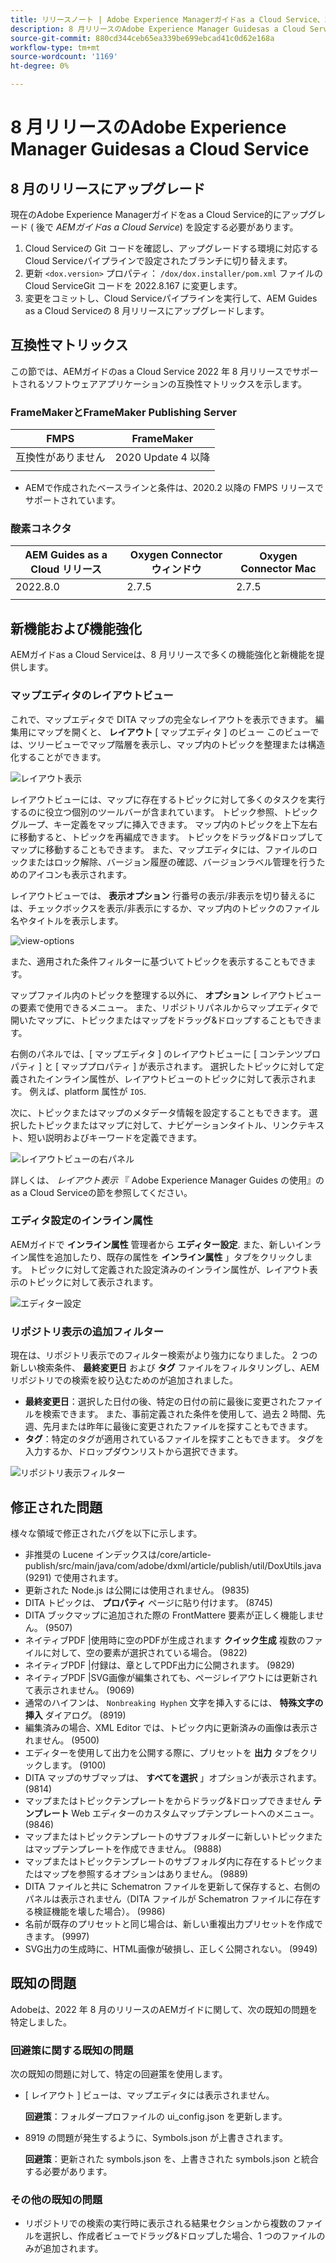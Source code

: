 ```yaml
---
title: リリースノート | Adobe Experience Managerガイドas a Cloud Service、2022 年 8 月リリース
description: 8 月リリースのAdobe Experience Manager Guidesas a Cloud Service
source-git-commit: 880cd344ceb65ea339be699ebcad41c0d62e168a
workflow-type: tm+mt
source-wordcount: '1169'
ht-degree: 0%

---
```


# 8 月リリースのAdobe Experience Manager Guidesas a Cloud Service

## 8 月のリリースにアップグレード

現在のAdobe Experience Managerガイドをas a Cloud Service的にアップグレード ( 後で *AEMガイドas a Cloud Service*) を設定する必要があります。
1. Cloud Serviceの Git コードを確認し、アップグレードする環境に対応するCloud Serviceパイプラインで設定されたブランチに切り替えます。
1. 更新 `<dox.version>` プロパティ： `/dox/dox.installer/pom.xml` ファイルのCloud ServiceGit コードを 2022.8.167 に変更します。
1. 変更をコミットし、Cloud Serviceパイプラインを実行して、AEM Guides as a Cloud Serviceの 8 月リリースにアップグレードします。

## 互換性マトリックス

この節では、AEMガイドのas a Cloud Service 2022 年 8 月リリースでサポートされるソフトウェアアプリケーションの互換性マトリックスを示します。

### FrameMakerとFrameMaker Publishing Server

| FMPS | FrameMaker |
| --- | --- |
| 互換性がありません | 2020 Update 4 以降 |
| | |

* AEMで作成されたベースラインと条件は、2020.2 以降の FMPS リリースでサポートされています。

### 酸素コネクタ

| AEM Guides as a Cloud リリース | Oxygen Connector ウィンドウ | Oxygen Connector Mac |
| --- | --- | --- |
| 2022.8.0 | 2.7.5 | 2.7.5 |
|  |  |  |


## 新機能および機能強化

AEMガイドas a Cloud Serviceは、8 月リリースで多くの機能強化と新機能を提供します。

### マップエディタのレイアウトビュー

これで、マップエディタで DITA マップの完全なレイアウトを表示できます。 編集用にマップを開くと、 **レイアウト** [ マップエディタ ] のビュー このビューでは、ツリービューでマップ階層を表示し、マップ内のトピックを整理または構造化することができます。

![レイアウト表示](assets/layout-view-map.png)

レイアウトビューには、マップに存在するトピックに対して多くのタスクを実行するのに役立つ個別のツールバーが含まれています。
トピック参照、トピックグループ、キー定義をマップに挿入できます。 マップ内のトピックを上下左右に移動すると、トピックを再編成できます。 トピックをドラッグ&amp;ドロップしてマップに移動することもできます。 また、マップエディタには、ファイルのロックまたはロック解除、バージョン履歴の確認、バージョンラベル管理を行うためのアイコンも表示されます。


レイアウトビューでは、 **表示オプション** 行番号の表示/非表示を切り替えるには、チェックボックスを表示/非表示にするか、マップ内のトピックのファイル名やタイトルを表示します。


![view-options](assets/view-options.png)

また、適用された条件フィルターに基づいてトピックを表示することもできます。

マップファイル内のトピックを整理する以外に、 **オプション** レイアウトビューの要素で使用できるメニュー。 また、リポジトリパネルからマップエディタで開いたマップに、トピックまたはマップをドラッグ&amp;ドロップすることもできます。

右側のパネルでは、[ マップエディタ ] のレイアウトビューに [ コンテンツプロパティ ] と [ マッププロパティ ] が表示されます。 選択したトピックに対して定義されたインライン属性が、レイアウトビューのトピックに対して表示されます。 例えば、platform 属性が `IOS`.

次に、トピックまたはマップのメタデータ情報を設定することもできます。 選択したトピックまたはマップに対して、ナビゲーションタイトル、リンクテキスト、短い説明およびキーワードを定義できます。

![レイアウトビューの右パネル](assets/layout-inline-attributes.png)

詳しくは、 *レイアウト表示* 『 Adobe Experience Manager Guides の使用』のas a Cloud Serviceの節を参照してください。

### エディタ設定のインライン属性

AEMガイドで **インライン属性** 管理者から **エディター設定**. また、新しいインライン属性を追加したり、既存の属性を **インライン属性** 」タブをクリックします。
トピックに対して定義された設定済みのインライン属性が、レイアウト表示のトピックに対して表示されます。

![エディター設定](assets/editor-settings-inline-attributes.png)


### リポジトリ表示の追加フィルター

現在は、リポジトリ表示でのフィルター検索がより強力になりました。 2 つの新しい検索条件、 **最終変更日** および **タグ** ファイルをフィルタリングし、AEMリポジトリでの検索を絞り込むためのが追加されました。
* **最終変更日**：選択した日付の後、特定の日付の前に最後に変更されたファイルを検索できます。 また、事前定義された条件を使用して、過去 2 時間、先週、先月または昨年に最後に変更されたファイルを探すこともできます。
* **タグ**：特定のタグが適用されているファイルを探すこともできます。 タグを入力するか、ドロップダウンリストから選択できます。

![リポジトリ表示フィルター](assets/repo-filter-search.png)


## 修正された問題

様々な領域で修正されたバグを以下に示します。

* 非推奨の Lucene インデックスは/core/article-publish/src/main/java/com/adobe/dxml/article/publish/util/DoxUtils.java (9291) で使用されます。
* 更新された Node.js は公開には使用されません。 (9835)
* DITA トピックは、 **プロパティ** ページに貼り付けます。 (8745)
* DITA ブックマップに追加された際の FrontMattere 要素が正しく機能しません。 (9507)
* ネイティブPDF |使用時に空のPDFが生成されます **クイック生成** 複数のファイルに対して、空の要素が選択されている場合。 (9822)
* ネイティブPDF |付録は、章としてPDF出力に公開されます。 (9829)
* ネイティブPDF |SVG画像が編集されても、ページレイアウトには更新されて表示されません。 (9069)
* 通常のハイフンは、 `Nonbreaking Hyphen` 文字を挿入するには、 **特殊文字の挿入** ダイアログ。 (8919)
* 編集済みの場合、XML Editor では、トピック内に更新済みの画像は表示されません。 (9500)
* エディターを使用して出力を公開する際に、プリセットを **出力** タブをクリックします。 (9100)
* DITA マップのサブマップは、 **すべてを選択** 」オプションが表示されます。 (9814)
* マップまたはトピックテンプレートをからドラッグ&amp;ドロップできません **テンプレート** Web エディターのカスタムマップテンプレートへのメニュー。 (9846)
* マップまたはトピックテンプレートのサブフォルダーに新しいトピックまたはマップテンプレートを作成できません。 (9888)
* マップまたはトピックテンプレートのサブフォルダ内に存在するトピックまたはマップを参照するオプションはありません。 (9889)
* DITA ファイルと共に Schematron ファイルを更新して保存すると、右側のパネルは表示されません（DITA ファイルが Schematron ファイルに存在する検証機能を壊した場合）。 (9986)
* 名前が既存のプリセットと同じ場合は、新しい重複出力プリセットを作成できます。 (9997)
* SVG出力の生成時に、HTML画像が破損し、正しく公開されない。 (9949)


## 既知の問題

Adobeは、2022 年 8 月のリリースのAEMガイドに関して、次の既知の問題を特定しました。

### 回避策に関する既知の問題

次の既知の問題に対して、特定の回避策を使用します。

* [ レイアウト ] ビューは、マップエディタには表示されません。

  **回避策**：フォルダープロファイルの ui_config.json を更新します。

* 8919 の問題が発生するように、Symbols.json が上書きされます。

  **回避策**：更新された symbols.json を、上書きされた symbols.json と統合する必要があります。

### その他の既知の問題

* リポジトリでの検索の実行時に表示される結果セクションから複数のファイルを選択し、作成者ビューでドラッグ&amp;ドロップした場合、1 つのファイルのみが追加されます。
